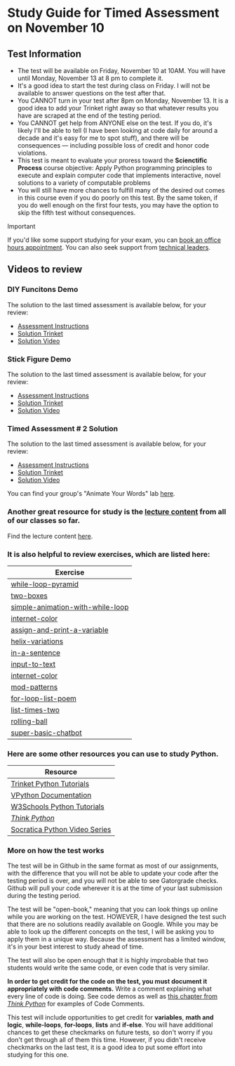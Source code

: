 # Study Guide for Timed Assessment on November 10

## Test Information 
- The test will be available on Friday, November 10 at 10AM. You will have until Monday, November 13 at 8 pm to complete it.
- It's a good idea to start the test during class on Friday. I will not be available to answer questions on the test after that. 
- You CANNOT turn in your test after 8pm on Monday, November 13. It is a good idea to add your Trinket right away so that whatever results you have are scraped at the end of the testing period.
- You CANNOT get help from ANYONE else on the test. If you do, it's likely I'll be able to tell (I have been looking at code daily for around a decade and it's easy for me to spot stuff), and there will be consequences — including possible loss of credit and honor code violations.
- This test is meant to evaluate your proress toward the **Scienctific Process** course objective: Apply Python programming principles to execute and explain computer code that implements interactive, novel solutions to a variety of computable problems
- You will still have more chances to fulfill many of the desired out comes in this course even if you do poorly on this test. By the same token, if you do well enough on the first four tests, you may have the option to skip the fifth test without consequences. 
  
> [!IMPORTANT]  
> If you'd like some support studying for your exam, you can [book an office hours appointment](https://calendar.google.com/calendar/u/0/appointments/schedules/AcZssZ1ZnFy9IkWemSjQ98WWhGh7UVwkph3U2RuDrrLt781dWM4x_bQPunp9mylOe8TXdHWjtKpGa1SP). You can also seek support from [technical leaders](https://www.cs.allegheny.edu/teaching/technicalleaders/). 

## Videos to review

### DIY Funcitons Demo
The solution to the last timed assessment is available below, for your review:

- [Assessment Instructions](https://github.com/allegheny-college-cmpsc-100-fall-2023/sept-29-timed-assessment)
- [Solution Trinket](https://trinket.io/library/trinkets/0f0a18c74d)
- [Solution Video](https://drive.google.com/file/d/1huEYVw9bLxFnmsTm_-HbiQRcXqmIeaK_/view?usp=drive_link)

### Stick Figure Demo
The solution to the last timed assessment is available below, for your review:

- [Assessment Instructions](https://github.com/allegheny-college-cmpsc-100-fall-2023/sept-29-timed-assessment)
- [Solution Trinket](https://trinket.io/library/trinkets/0f0a18c74d)
- [Solution Video](https://drive.google.com/file/d/1huEYVw9bLxFnmsTm_-HbiQRcXqmIeaK_/view?usp=drive_link)

### Timed Assessment # 2 Solution
The solution to the last timed assessment is available below, for your review:

- [Assessment Instructions](https://github.com/allegheny-college-cmpsc-100-fall-2023/sept-29-timed-assessment)
- [Solution Trinket](https://trinket.io/library/trinkets/0f0a18c74d)
- [Solution Video](https://drive.google.com/file/d/1huEYVw9bLxFnmsTm_-HbiQRcXqmIeaK_/view?usp=drive_link)

You can find your group's "Animate Your Words" lab [here](https://classroom.github.com/a/hnKK5hYi). 


### Another great resource for study is the [lecture content](https://github.com/allegheny-college-cmpsc-100-fall-2023/course-materials/blob/main/lecture-content/lecture-links.md) from all of our classes so far. 

Find the lecture content [here](https://github.com/allegheny-college-cmpsc-100-fall-2023/course-materials/blob/main/lecture-content/lecture-links.md).

### It is also helpful to review exercises, which are listed here:

| Exercise | 
 |---| 
| [while-loop-pyramid](https://classroom.github.com/a/xWzVw3en) | 
| [two-boxes](https://classroom.github.com/a/IKa0spAE) | 
| [simple-animation-with-while-loop](https://classroom.github.com/a/c9ySNs2p) | 
| [internet-color](https://classroom.github.com/a/Ji2_ZjjQ) | 
| [assign-and-print-a-variable](https://classroom.github.com/a/EXG71VKd) | 
| [helix-variations](https://classroom.github.com/a/lJkp3J6D) | 
| [in-a-sentence](https://classroom.github.com/a/w5aouzXx) | 
| [input-to-text](https://classroom.github.com/a/jFzZ-fAX) | 
| [internet-color](https://classroom.github.com/a/Ji2_ZjjQ) | 
| [mod-patterns](https://classroom.github.com/a/Ou8wl27D) | 
| [for-loop-list-poem](https://classroom.github.com/a/Ou8wl27D) | 
| [list-times-two](https://classroom.github.com/a/Ou8wl27D) | 
| [rolling-ball](https://classroom.github.com/a/azAqr-wX) |
| [super-basic-chatbot](https://classroom.github.com/a/8xzH-VuP)| 

### Here are some other resources you can use to study Python.

| Resource |
| --- |
| [Trinket Python Tutorials](https://docs.trinket.io/getting-started-with-python#/welcome/where-we-ll-go) |
| [VPython Documentation](https://www.glowscript.org/docs/VPythonDocs/index.html) |
| [W3Schools Python Tutorials](https://www.w3schools.com/python/) | 
| [*Think Python*](https://greenteapress.com/thinkpython2/html/) |
| [Socratica Python Video Series](https://www.youtube.com/watch?v=bY6m6_IIN94&list=PLi01XoE8jYohWFPpC17Z-wWhPOSuh8Er-) |


### More on how the test works

The test will be in Github in the same format as most of our assignments, with the difference that you will not be able to update your code after the testing period is over, and you will not be able to see Gatorgrade checks. Github will pull your code wherever it is at the time of your last submission during the testing period. 

The test will be "open-book," meaning that you can look things up online while you are working on the test. HOWEVER, I have designed the test such that there are no solutions readily available on Google. While you may be able to look up the different concepts on the test, I will be asking you to apply them in a unique way. Because the assessment has a limited window, it's in your best interest to study ahead of time. 

The test will also be open enough that it is highly improbable that two students would write the same code, or even code that is very similar. 

<strong>In order to get credit for the code on the test, you must document it appropriately with code comments.</strong> Write a comment explaining what every line of code is doing. See code demos as well as [this chapter from <em>Think Python</em>](https://greenteapress.com/thinkpython2/html/thinkpython2003.html#sec22) for examples of Code Comments.

This test will include opportunities to get credit for **variables**, **math and logic**, **while-loops**, **for-loops**, **lists** and **if-else**.  You will have additional chances to get these checkmarks on future tests, so don't worry if you don't get through all of them this time. However, if you didn't receive checkmarks on the last test, it is a good idea to put some effort into studying for this one. 
